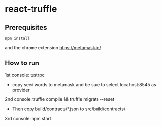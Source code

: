 # react-truffle

## Prerequisites

```
npm install
```

and the chrome extension https://metamask.io/

## How to run

1st console: testrpc
- copy seed words to metamask and be sure to select localhost:8545 as provider
  
2nd console: truffle compile && truffle migrate --reset
- Then copy build/contracts/*.json to src/build/contracts/
  
3rd console: npm start
